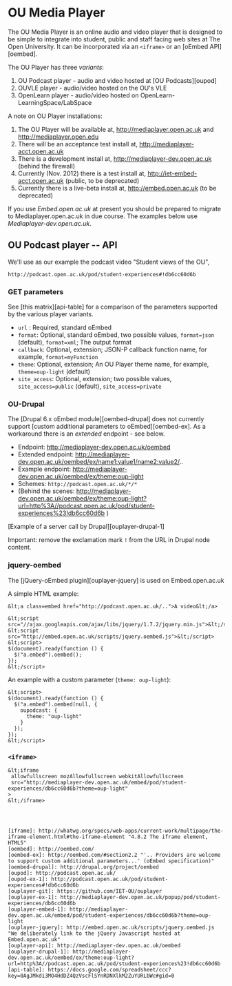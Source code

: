 # OU Media Player #

The OU Media Player is an online audio and video player that is designed to be simple to integrate into student, public and staff facing web sites at The Open University. It can be incorporated via an `<iframe>` or an [oEmbed API][oembed].

The OU Player has three _variants_:

 1. OU Podcast player - audio and video hosted at [OU Podcasts][oupod]
 2. OUVLE player - audio/video hosted on the OU's VLE
 3. OpenLearn player - audio/video hosted on OpenLearn-LearningSpace/LabSpace


A note on OU Player installations:

 1. The OU Player will be available at, http://mediaplayer.open.ac.uk and http://mediaplayer.open.edu
 2. There will be an acceptance test install at, http://mediaplayer-acct.open.ac.uk
 3. There is a development install at, http://mediaplayer-dev.open.ac.uk (behind the firewall)
 4. Currently (Nov. 2012) there is a test install at, http://iet-embed-acct.open.ac.uk (public, to be deprecated)
 5. Currently there is a live-beta install at, http://embed.open.ac.uk (to be deprecated)

If you use _Embed.open.ac.uk_ at present you should be prepared to migrate to Mediaplayer.open.ac.uk in due course. The examples below use _Mediaplayer-dev.open.ac.uk_.


## OU Podcast player -- API ##

We'll use as our example the podcast video "Student views of the OU",

    http://podcast.open.ac.uk/pod/student-experiences#!db6cc60d6b

### GET parameters ####

See [this matrix][api-table] for a comparison of the parameters supported by the various player variants.

 * `url` : Required, standard oEmbed
 * `format`: Optional, standard oEmbed, two possible values, `format=json` (default), `format=xml`; The output format
 * `callback`: Optional, extension; JSON-P callback function name, for example, `format=myFunction`
 * `theme`: Optional, extension; An OU Player theme name, for example, `theme=oup-light` (default)
 * `site_access`: Optional, extension; two possible values, `site_access=public` (default), `site_access=private`


### OU-Drupal ###

The [Drupal 6.x oEmbed module][oembed-drupal] does not currently support [custom additional parameters to oEmbed][oembed-ex]. As a workaround there is an _extended_ endpoint - see below.

 * Endpoint: http://mediaplayer-dev.open.ac.uk/oembed
 * Extended endpoint: http://mediaplayer-dev.open.ac.uk/oembed/ex/name1:value1/name2:value2/..
 * Example endpoint: http://mediaplayer-dev.open.ac.uk/oembed/ex/theme:oup-light
 * Schemes: `http://podcast.open.ac.uk/*/*`
 * (Behind the scenes: http://mediaplayer-dev.open.ac.uk/oembed/ex/theme:oup-light?url=http%3A//podcast.open.ac.uk/pod/student-experiences%23!db6cc60d6b )


[Example of a server call by Drupal][ouplayer-drupal-1]

Important: remove the exclamation mark `!` from the URL in Drupal node content.


### jquery-oembed ###

The [jQuery-oEmbed plugin][ouplayer-jquery] is used on Embed.open.ac.uk

A simple HTML example:

    &lt;a class=embed href="http://podcast.open.ac.uk/..">A video&lt;/a>
	
	&lt;script src="//ajax.googleapis.com/ajax/libs/jquery/1.7.2/jquery.min.js">&lt;/script>
	&lt;script src="http://embed.open.ac.uk/scripts/jquery.oembed.js">&lt;/script>
	&lt;script>
	$(document).ready(function () {
      $("a.embed").oembed();
	});
	&lt;/script>

An example with a custom parameter (`theme: oup-light`):

    &lt;script>
	$(document).ready(function () {
      $("a.embed").oembed(null, {
	    oupodcast: {
		  theme: "oup-light"
		}
	  });
	});
	&lt;/script>


### `<iframe>` ###


    &lt;iframe
	 allowfullscreen mozAllowfullscreen webkitAllowfullscreen
	 src="http://mediaplayer-dev.open.ac.uk/embed/pod/student-experiences/db6cc60d6b?theme=oup-light"
	>
	&lt;/iframe>
```



[iframe]: http://whatwg.org/specs/web-apps/current-work/multipage/the-iframe-element.html#the-iframe-element "4.8.2 The iframe element, HTML5"
[oembed]: http://oembed.com/
[oembed-ex]: http://oembed.com/#section2.2 "'.. Providers are welcome to support custom additional parameters...' (oEmbed specification)"
[oembed-drupal]: http://drupal.org/project/oembed
[oupod]: http://podcast.open.ac.uk/
[oupod-ex-1]: http://podcast.open.ac.uk/pod/student-experiences#!db6cc60d6b
[ouplayer-git]: https://github.com/IET-OU/ouplayer
[ouplayer-ex-1]: http://mediaplayer-dev.open.ac.uk/popup/pod/student-experiences/db6cc60d6b
[ouplayer-embed-1]: http://mediaplayer-dev.open.ac.uk/embed/pod/student-experiences/db6cc60d6b?theme=oup-light
[ouplayer-jquery]: http://embed.open.ac.uk/scripts/jquery.oembed.js "We deliberately link to the jQuery Javascript hosted at Embed.open.ac.uk"
[ouplayer-api]: http://mediaplayer-dev.open.ac.uk/oembed
[ouplayer-drupal-1]: http://mediaplayer-dev.open.ac.uk/oembed/ex/theme:oup-light?url=http%3A//podcast.open.ac.uk/pod/student-experiences%23!db6cc60d6b
[api-table]: https://docs.google.com/spreadsheet/ccc?key=0AgJMkdi3MO4HdDZ4QzVscFlSYnRDNXlkM2ZuYURLbWc#gid=0
